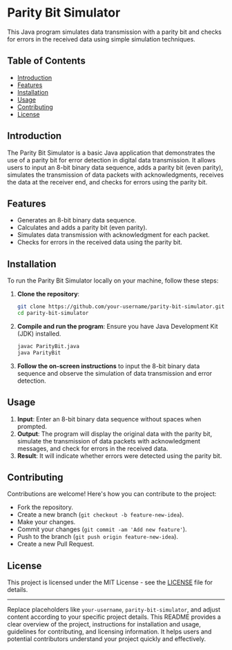 
# Parity Bit Simulator

This Java program simulates data transmission with a parity bit and checks for errors in the received data using simple simulation techniques.

## Table of Contents

- [Introduction](#introduction)
- [Features](#features)
- [Installation](#installation)
- [Usage](#usage)
- [Contributing](#contributing)
- [License](#license)

## Introduction

The Parity Bit Simulator is a basic Java application that demonstrates the use of a parity bit for error detection in digital data transmission. It allows users to input an 8-bit binary data sequence, adds a parity bit (even parity), simulates the transmission of data packets with acknowledgments, receives the data at the receiver end, and checks for errors using the parity bit.

## Features

- Generates an 8-bit binary data sequence.
- Calculates and adds a parity bit (even parity).
- Simulates data transmission with acknowledgment for each packet.
- Checks for errors in the received data using the parity bit.

## Installation

To run the Parity Bit Simulator locally on your machine, follow these steps:

1. **Clone the repository**:
   ```bash
   git clone https://github.com/your-username/parity-bit-simulator.git
   cd parity-bit-simulator
   ```

2. **Compile and run the program**:
   Ensure you have Java Development Kit (JDK) installed.
   ```bash
   javac ParityBit.java
   java ParityBit
   ```

3. **Follow the on-screen instructions** to input the 8-bit binary data sequence and observe the simulation of data transmission and error detection.

## Usage

1. **Input**: Enter an 8-bit binary data sequence without spaces when prompted.
2. **Output**: The program will display the original data with the parity bit, simulate the transmission of data packets with acknowledgment messages, and check for errors in the received data.
3. **Result**: It will indicate whether errors were detected using the parity bit.

## Contributing

Contributions are welcome! Here's how you can contribute to the project:

- Fork the repository.
- Create a new branch (`git checkout -b feature-new-idea`).
- Make your changes.
- Commit your changes (`git commit -am 'Add new feature'`).
- Push to the branch (`git push origin feature-new-idea`).
- Create a new Pull Request.

## License

This project is licensed under the MIT License - see the [LICENSE](LICENSE) file for details.

---

Replace placeholders like `your-username`, `parity-bit-simulator`, and adjust content according to your specific project details. This README provides a clear overview of the project, instructions for installation and usage, guidelines for contributing, and licensing information. It helps users and potential contributors understand your project quickly and effectively.
